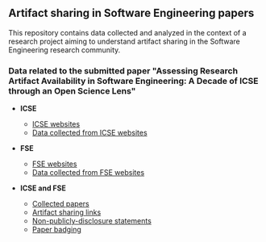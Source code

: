 ## Artifact sharing in Software Engineering papers

This repository contains data collected and analyzed in the context of a research project aiming to understand artifact sharing in the Software Engineering research community.

### Data related to the submitted paper "Assessing Research Artifact Availability in Software Engineering: A Decade of ICSE through an Open Science Lens"
- **ICSE**
  - [ICSE websites](data/ICSE_websites.md)
  - [Data collected from ICSE websites](data/ICSE_data_collected_from_websites.md)

- **FSE**
  - [FSE websites](data/FSE_websites.md)
  - [Data collected from FSE websites](data/FSE_data_collected_from_websites.md)


- **ICSE and FSE**
  - [Collected papers](data/collected_papers.md)
  - [Artifact sharing links](data/artifact_sharing_links.md)
  - [Non-publicly-disclosure statements](data/non-publicly-disclosure_statements.md)
  - [Paper badging](data/badging.md)
